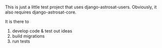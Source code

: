 This is just a little test project that uses django-astrosat-users. 
Obviously, it also requires django-astrosat-core.

It is there to

1. develop code & test out ideas
2. build migrations
3. run tests

